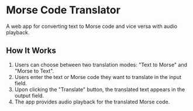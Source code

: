 # Morse Code Translator

A web app for converting text to Morse code and vice versa with audio playback.

## How It Works

1. Users can choose between two translation modes: "Text to Morse" and "Morse to Text".
2. Users enter the text or Morse code they want to translate in the input field.
3. Upon clicking the "Translate" button, the translated text appears in the output field.
4. The app provides audio playback for the translated Morse code.
